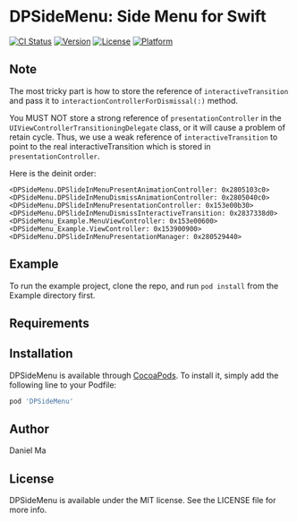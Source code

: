 # DPSideMenu: Side Menu for Swift

[![CI Status](http://img.shields.io/travis/danielpluvia/DPSideMenu.svg?style=flat)](https://travis-ci.org/danielpluvia/DPSideMenu)
[![Version](https://img.shields.io/cocoapods/v/DPSideMenu.svg?style=flat)](http://cocoapods.org/pods/DPSideMenu)
[![License](https://img.shields.io/cocoapods/l/DPSideMenu.svg?style=flat)](http://cocoapods.org/pods/DPSideMenu)
[![Platform](https://img.shields.io/cocoapods/p/DPSideMenu.svg?style=flat)](http://cocoapods.org/pods/DPSideMenu)

## Note

The most tricky part is how to store the reference of `interactiveTransition` and pass it to `interactionControllerForDismissal(:)` method.

You MUST NOT store a strong reference of `presentationController` in the `UIViewControllerTransitioningDelegate` class, or it will cause a problem of retain cycle. Thus, we use a weak reference of `interactiveTransition` to point to the real interactiveTransition which is stored in `presentationController`.

Here is the deinit order:

```
<DPSideMenu.DPSlideInMenuPresentAnimationController: 0x2805103c0>
<DPSideMenu.DPSlideInMenuDismissAnimationController: 0x2805040c0>
<DPSideMenu.DPSlideInMenuPresentationController: 0x153e00b30>
<DPSideMenu.DPSlideInMenuDismissInteractiveTransition: 0x2837338d0>
<DPSideMenu_Example.MenuViewController: 0x153e00600>
<DPSideMenu_Example.ViewController: 0x153900900>
<DPSideMenu.DPSlideInMenuPresentationManager: 0x280529440>
```

## Example

To run the example project, clone the repo, and run `pod install` from the Example directory first.

## Requirements

## Installation

DPSideMenu is available through [CocoaPods](http://cocoapods.org). To install
it, simply add the following line to your Podfile:

```ruby
pod 'DPSideMenu'
```

## Author

Daniel Ma

## License

DPSideMenu is available under the MIT license. See the LICENSE file for more info.
